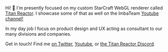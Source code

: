 Hi! 👋 I'm presently focused on my custom StarCraft WebGL renderer called [Titan Reactor](https://github.com/imbateam-gg/titan-reactor). I showcase some of that as well on the ImbaTeam [Youtube channel!](http://youtube.imbateam.gg)

In my day job I focus on product design and UX acting as consultant to our many divisions and companies.

Get in touch! Find me [on Twitter](https://twitter.com/imbateam), [Youtube](http://youtube.imbateam.gg), or [the Titan Reactor Discord](http://discord.imbateam.gg).
